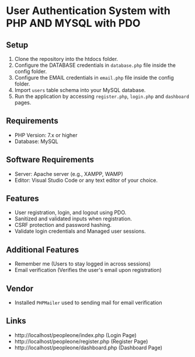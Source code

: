 # User Authentication System with PHP AND MYSQL with PDO

## Setup

1. Clone the repository into the htdocs folder.
2. Configure the DATABASE credentials in `database.php` file inside the config folder. 
3. Configure the EMAIL credentials in `email.php` file inside the config folder. 
4. Import `users` table schema into your MySQL database.
5. Run the application by accessing `register.php`, `login.php` and `dashboard` pages.

## Requirements

- PHP Version: 7.x or higher
- Database: MySQL

## Software Requirements

- Server: Apache server (e.g., XAMPP, WAMP)
- Editor: Visual Studio Code or any text editor of your choice.

## Features

- User registration, login, and logout using PDO.
- Sanitized and validated inputs when registration.
- CSRF protection and password hashing.
- Validate login credentials and Managed user sessions.

## Additional Features

- Remember me (Users to stay logged in across sessions)
- Email verification (Verifies the user's email upon registration)

## Vendor

- Installed `PHPMailer` used to sending mail for email verification

## Links

- http://localhost/peopleone/index.php   (Login Page)
- http://localhost/peopleone/register.php  (Register Page)
- http://localhost/peopleone/dashboard.php  (Dashboard Page)






